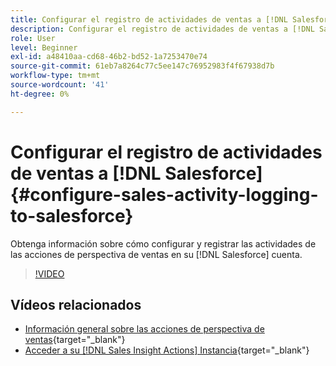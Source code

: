 ```yaml
---
title: Configurar el registro de actividades de ventas a [!DNL Salesforce]
description: Configurar el registro de actividades de ventas a [!DNL Salesforce]
role: User
level: Beginner
exl-id: a48410aa-cd68-46b2-bd52-1a7253470e74
source-git-commit: 61eb7a8264c77c5ee147c76952983f4f67938d7b
workflow-type: tm+mt
source-wordcount: '41'
ht-degree: 0%

---
```


# Configurar el registro de actividades de ventas a [!DNL Salesforce] {#configure-sales-activity-logging-to-salesforce}

Obtenga información sobre cómo configurar y registrar las actividades de las acciones de perspectiva de ventas en su [!DNL Salesforce] cuenta.

>[!VIDEO](https://video.tv.adobe.com/v/340843/?quality=12&learn=on)

## Vídeos relacionados

* [Información general sobre las acciones de perspectiva de ventas](/help/sales-insight-actions/sales-insight-actions-overview.md){target=&quot;_blank&quot;}
* [Acceder a su [!DNL Sales Insight Actions] Instancia](/help/sales-insight-actions/accessing-your-sales-insight-actions-instance.md){target=&quot;_blank&quot;}
